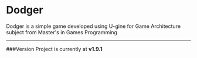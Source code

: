 # Dodger
Dodger is a simple game developed using U-gine for Game Architecture subject from Master's in Games Programming
___

###Version
Project is currently at **v1.9.1**
